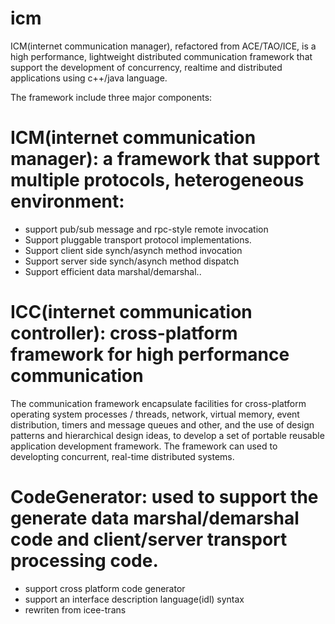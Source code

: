 icm
===

ICM(internet communication manager), refactored from ACE/TAO/ICE, is a high performance, lightweight distributed communication framework that support the development of concurrency, realtime and distributed applications using c++/java language.

  The framework include three major components:

  # ICM(internet communication manager): a framework that support multiple protocols, heterogeneous environment:
   * support pub/sub message and rpc-style remote invocation
   * Support pluggable transport protocol implementations. 
   * Support client side synch/asynch method invocation
   * Support server side synch/asynch method dispatch
   * Support efficient data marshal/demarshal..

  # ICC(internet communication controller): cross-platform framework for high performance communication
The communication framework encapsulate facilities for cross-platform operating system processes / threads, network, 
virtual memory, event distribution, timers and message queues and other, and the use of design patterns and 
hierarchical design ideas, to develop a set of portable reusable application development framework. 
The framework can used to developting concurrent, real-time distributed systems.

  # CodeGenerator: used to support the generate data marshal/demarshal code and client/server transport processing code.
   * support cross platform code generator
   * support an interface description language(idl) syntax
   * rewriten from icee-trans
 
